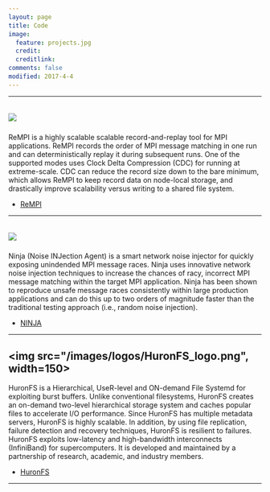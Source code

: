 ```yaml
---
layout: page
title: Code
image:
  feature: projects.jpg
  credit: 
  creditlink: 
comments: false
modified: 2017-4-4
---
```


---
## <img src="https://pruners.github.io/img/rempi_logo.png" width="150">
ReMPI is a highly scalable scalable record-and-replay tool for MPI applications. ReMPI records the order of MPI message matching in one run and can deterministically replay it during subsequent runs. One of the supported modes uses Clock Delta Compression (CDC) for running at extreme-scale. CDC can reduce the record size down to the bare minimum, which allows ReMPI to keep record data on node-local storage, and drastically improve scalability versus writing to a shared file system.
- <i class="fa fa-fw fa-github"></i><a href="https://github.com/PRUNERS/ReMPI">ReMPI</a>

---
## <img src="https://pruners.github.io/img/NINJA_logo.png" width="150">
Ninja (Noise INJection Agent) is a smart network noise injector for quickly exposing unindended MPI message races. Ninja uses innovative network noise injection techniques to increase the chances of racy, incorrect MPI message matching within the target MPI application. Ninja has been shown to reproduce unsafe message races consistently within large production applications and can do this up to two orders of magnitude faster than the traditional testing approach (i.e., random noise injection).
- <i class="fa fa-fw fa-github"></i><a href="https://github.com/PRUNERS/NINJA">NINJA</a>
---
## <img src="/images/logos/HuronFS_logo.png", width=150>
HuronFS is a Hierarchical, UseR-level and ON-demand File Systemd for exploiting burst buffers. Unlike conventional filesystems, HuronFS creates an on-demand two-level hierarchical storage system and caches popular files to accelerate I/O performance. Since HuronFS has multiple metadata servers, HuronFS is highly scalable. In addition, by using file replication, failure detection and recovery techniques, HuronFS is resilient to failures. HuronFS exploits low-latency and high-bandwidth interconnects (InfiniBand) for supercomputers. It is developed and maintained by a partnership of research, academic, and industry members.
- <i class="fa fa-fw fa-github"></i><a href="https://github.com/EBD-CREST/HuronFS">HuronFS</a>
---
